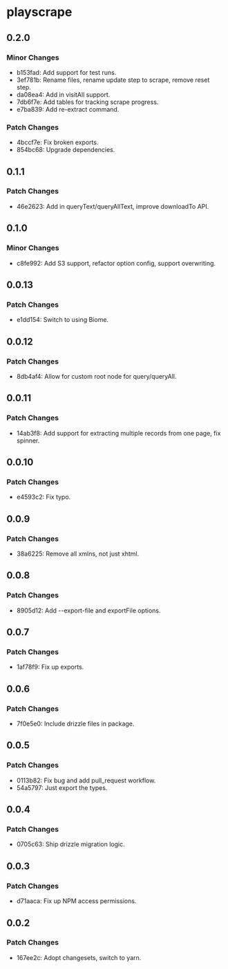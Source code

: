 # playscrape

## 0.2.0

### Minor Changes

- b153fad: Add support for test runs.
- 3ef781b: Rename files, rename update step to scrape, remove reset step.
- da08ea4: Add in visitAll support.
- 7db6f7e: Add tables for tracking scrape progress.
- e7ba839: Add re-extract command.

### Patch Changes

- 4bccf7e: Fix broken exports.
- 854bc68: Upgrade dependencies.

## 0.1.1

### Patch Changes

- 46e2623: Add in queryText/queryAllText, improve downloadTo API.

## 0.1.0

### Minor Changes

- c8fe992: Add S3 support, refactor option config, support overwriting.

## 0.0.13

### Patch Changes

- e1dd154: Switch to using Biome.

## 0.0.12

### Patch Changes

- 8db4af4: Allow for custom root node for query/queryAll.

## 0.0.11

### Patch Changes

- 14ab3f8: Add support for extracting multiple records from one page, fix spinner.

## 0.0.10

### Patch Changes

- e4593c2: Fix typo.

## 0.0.9

### Patch Changes

- 38a6225: Remove all xmlns, not just xhtml.

## 0.0.8

### Patch Changes

- 8905d12: Add --export-file and exportFile options.

## 0.0.7

### Patch Changes

- 1af78f9: Fix up exports.

## 0.0.6

### Patch Changes

- 7f0e5e0: Include drizzle files in package.

## 0.0.5

### Patch Changes

- 0113b82: Fix bug and add pull_request workflow.
- 54a5797: Just export the types.

## 0.0.4

### Patch Changes

- 0705c63: Ship drizzle migration logic.

## 0.0.3

### Patch Changes

- d71aaca: Fix up NPM access permissions.

## 0.0.2

### Patch Changes

- 167ee2c: Adopt changesets, switch to yarn.
